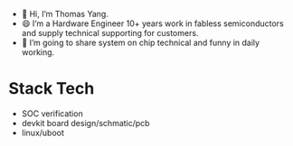 - 👋 Hi, I’m Thomas Yang.
- 😄 I’m a Hardware Engineer 10+ years work in fabless semiconductors and supply technical supporting for customers.
- 🌱 I’m going to share system on chip  technical and funny in daily working.
  

# Stack Tech
- SOC verification
- devkit board design/schmatic/pcb
- linux/uboot


<!---
Runningmaam/Runningmaam is a ✨ special ✨ repository because its `README.md` (this file) appears on your GitHub profile.
You can click the Preview link to take a look at your changes.
--->
